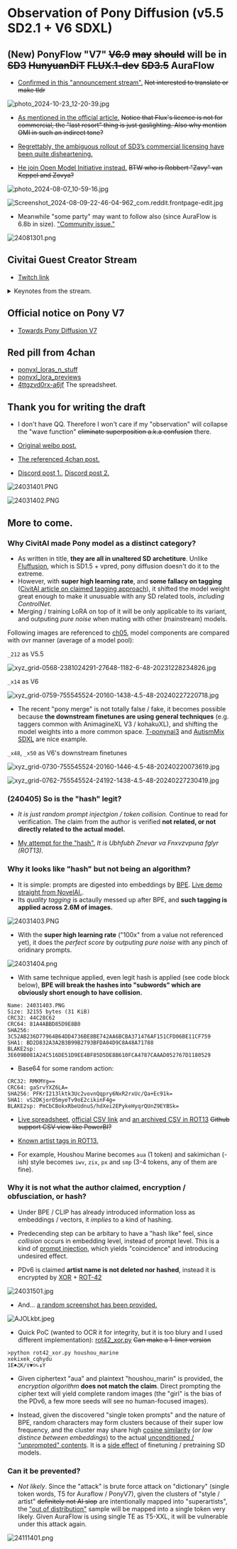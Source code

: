 # Observation of Pony Diffusion (v5.5 SD2.1 + V6 SDXL) #

## (New) PonyFlow "V7" ~~V6.9~~ ~~may~~ ~~should~~ will be in ~~SD3~~ ~~HunyuanDiT~~ ~~FLUX.1-dev~~ ~~SD3.5~~ AuraFlow ##

- [Confirmed in this "announcement stream".](https://www.twitch.tv/videos/2300172892) ~~Not interested to translate or make tldr~~

![photo_2024-10-23_12-20-39.jpg](img/photo_2024-10-23_12-20-39.jpg)

- [As mentioned in the official article.](https://civitai.com/articles/6309) ~~Notice that Flux's licence is not for commercial, the "last resort" thing is just gaslighting. Also why mention OMI in such an indirect tone?~~

- [Regrettably, the ambiguous rollout of SD3’s commercial licensing have been quite disheartening.](https://civitai.com/articles/5671)

- [He join Open Model Initiative instead.](https://www.reddit.com/r/StableDiffusion/comments/1dp2as9/update_and_faq_on_the_open_model_initiative_your/) ~~BTW who is Robbert "Zavy" van Keppel and Zovya?~~

![photo_2024-08-07_10-59-16.jpg](./img/photo_2024-08-07_10-59-16.jpg)

![Screenshot_2024-08-09-22-46-04-962_com.reddit.frontpage-edit.jpg](./img/Screenshot_2024-08-09-22-46-04-962_com.reddit.frontpage-edit.jpg)

- Meanwhile "some party" may want to follow also (since AuraFlow is 6.8b in size). ["Community issue."](https://www.reddit.com/r/StableDiffusion/comments/1eps53t/what_we_should_learn_from_the_flux_release/)

![24081301.png](./img/24081301.png)

## Civitai Guest Creator Stream ##

- [Twitch link](https://m.twitch.tv/videos/2145665383)

<details>
    <summary>Keynotes from the stream.</summary>

刻意不用英文.

```txt
35:00
20 年經驗，不過不是 AIML (household engineer?)
gpt2 時期入坑，當時沒 AIML 背景
已經忘記了 v5.5 是 sd2.1，but I think it is good
繼 wd 後「第二個大 ft，emad 有打聽過」，不過也不懂為何 v6 會火
不會改名
時機問題
(主持要求 layman) 沒想過會被稱為 "底模", 也沒打算 "出位"
知悉幾乎所有 "adapter" 都用不了
"沒有很多 FT 模, 因為既花時間練, 也很容易翻車" (?)
(測試集) 試了 2 星期, 10 次在右, 調參為主, 跟 LoRA 分別頗大
翻車 = 甚麼都見不到
學習率是盲猜的
Full train 為期 3 個月, 撞到比 5.5 好就推出了
Custom build "letsgo" server, "800 big boys GPUs with 80GB of VRAM", 3D print cooling,
15-20 張 3090 都不夠 (downgrade to H800?) 很吃跨 GPU 的通訊
贊助老早就沒了，用戶的錢去了 discord bot，丹爐花了 50-60k (5-6w 刀)，前期 (preprocessing) 用了十幾張消費級 gpu
前期用了八成時間
V4 時收到匿名贊助丹爐
主持問圖庫就「遊花園」(styleGAN...)
聲稱是因為 4chan 而人坑
初頭 (at first) 是刪 artist tag （但談了很久 why it is important）
只是人家不信他刪了
I am in California
53:38 V6 是有秘密 artist list, 然後被人三字經了
不是 hash 啦，是別的手段
v7 想加 style control，暫定是匿名 (3d_55)
63:00 作者兩年前在 NAI 工作，「NAI 也刪了」(v1?)
65:20 「只是改了 preference, 隱藏 X-rated 而已」 (C 站表示支持作者決定)
V6 搬入 C 站前只有 40% 是瑟瑟, 上傳後就多到有點受不了 (極端) , 原本就只是想偏向 "卡通風"
瑟瑟檢測好難, "uncanny"
V7 還會有瑟瑟圖庫
想要 SD3 權重, 但也體諒 SAI 的處境, 能等下去
SD3 的邀請太怪了 (C 站主持: 我也沒)
SAI JP 透露月尾會有 (2405)
打算用 1280x1280 練, 前期在做也差不多, booru tag + NLP 標兩次
有自己練 tagger / classifier 然後再打標 (瑟瑟內容)
81:30 V6 的 2.6M 是從 10M 篩出來的, V7 打算從 30M 篩出 7-10M 圖
圖庫已到 100TB, 車庫架服務器 (server rack in garage)
打標器已經不止一代, 有用上 "錨" (anchor, "left of someone / right of someone")
V7 會標漫畫 (text bubble)
打標器折騰了很久 (最少兩年), 一直有人手比對
88:37 V6 很大程度上都是一人獨力完成, 信任問題
貼士:多記錄,多實驗
要預備燒錢,而且是實體機而非租雲,出外靠朋友
打標的計算量目測 "10 張 4090 跑 1 年"
資料為上 "data is king"
自製工具 (ML engineer / developer), 基建很難
沒企業負擔, 就是因為個人勢才能加瑟瑟
還有精力 / 錢捱到 V7 (SD3), 但科技難以預測
105:52 其實也沒有太多人在意 (爭議)
V7 會先傳 C 站, 仍然是免費
"多幹活" (build things)
```

</details>

## Official notice on Pony V7 ##

- [Towards Pony Diffusion V7](https://civitai.com/articles/5069)

## Red pill from 4chan ##

- [ponyxl_loras_n_stuff](https://rentry.org/ponyxl_loras_n_stuff)
- [ponyxl_lora_previews](https://rentry.org/ponyxl_lora_previews) 
- [4ttgzvd0rx-a6jf](https://lite.framacalc.org/4ttgzvd0rx-a6jf) The spreadsheet.

## Thank you for writing the draft ##

- I don't have QQ. Therefore I won't care if my "observation" will collapse the "wave function" ~~eliminate superposition a.k.a confusion~~ there.

- [Original weibo post.](https://weibo.com/7152334518/O4SGtsI7K)

- [The referenced 4chan post.](https://boards.4chan.org/h/thread/7883612)

- [Discord post 1.](https://discord.com/channels/1077510466470952990/1109884866964754644/1217145257288794163), [Discord post 2.](https://discord.com/channels/930499730843250783/1019446913268973689/1217091897697505310)

![24031401.PNG](./img/24031401.PNG)

![24031402.PNG](./img/24031402.PNG)

## More to come. ##

### Why CivitAI made Pony model as a distinct category? ###

- As written in title, **they are all in unaltered SD archetiture**. Unlike [Fluffusion](https://rentry.co/fluffusion), which is SD1.5 + vpred, pony diffusion doesn't do it to the extreme.
- However, with **super high learning rate**, and **some fallacy on tagging** ([CivitAI article on claimed tagging approach](https://civitai.com/articles/4248)), it shifted the model weight great enough to make it unusuable with any SD related tools, *including ControlNet.*
- Merging / training LoRA on top of it will be only applicable to its variant, and outputing *pure noise* when mating with other (mainstream) models.

Following images are referenced to [ch05](../ch05/README_XL.MDs), model components are compared with ovr manner (average of a model pool):

`_212` as V5.5

![xyz_grid-0568-2381024291-27648-1182-6-48-20231228234826.jpg](../ch05/img/xyz_grid-0568-2381024291-27648-1182-6-48-20231228234826.jpg)

`_x14` as V6

![xyz_grid-0759-755545524-20160-1438-4.5-48-20240227220718.jpg](../ch05/img/x52a/xyz_grid-0759-755545524-20160-1438-4.5-48-20240227220718.jpg)

- The recent "pony merge" is not totally false / fake, it becomes possible because **the downstream finetunes are using general techniques** (e.g. taggers common with AnimagineXL V3 / kohakuXL), and shifting the model weights into a more common space. [T-ponynai3](https://civitai.com/models/317902/t-ponynai3) and [AutismMix SDXL](https://civitai.com/models/288584/autismmix-sdxl) are nice example.

`_x48`, `_x50` as V6's downstream finetunes

![xyz_grid-0730-755545524-20160-1446-4.5-48-20240220073619.jpg](../ch05/img/x49a/xyz_grid-0730-755545524-20160-1446-4.5-48-20240220073619.jpg)

![xyz_grid-0762-755545524-24192-1438-4.5-48-20240227230419.jpg](../ch05/img/x52a/xyz_grid-0762-755545524-24192-1438-4.5-48-20240227230419.jpg)

### (240405) So is the "hash" legit? ### 

- *It is just random prompt injectgion / token collision.* Continue to read for verification. The claim from the author is verified **not related, or not directly related to the actual model.**

- [My attempt for the "hash".](https://www.pixiv.net/en/artworks/117451812) *It is Ubhfubh Znevar va Fnxvzvpuna fglyr (ROT13).*

### Why it looks like "hash" but not being an algorithm? ###

- It is simple: prompts are digested into embeddings by [BPE](https://huggingface.co/learn/nlp-course/chapter6/5). [Live demo straight from NovelAI.](https://novelai.net/tokenizer).
- Its *quality tagging* is actaully messed up after BPE, and **such tagging is applied across 2.6M of images.**

![24031403.PNG](./img/24031403.PNG)

- With the **super high learning rate** ("100x" from a value not referenced yet), it does the *perfect score* by *outputing pure noise* with any pinch of oridinary prompts.

![24031404.png](./img/24031404.png)
  
- With same technique applied, even legit hash is applied (see code block below), **BPE will break the hashes into "subwords" which are obviously short enough to have collision.**

```
Name: 24031403.PNG
Size: 32155 bytes (31 KiB)
CRC32: 44C28C62
CRC64: 81A4ABBD85D9E8B0
SHA256: 3C52AB236D77964B64DD4736BE8BE742AA6BCBA371476AF151CFD06BE11CF759
SHA1: BD2D832A3A2B3B99B2793BFDA04D9C8A48A71788
BLAKE2sp: 3E609B081A24C516DE51D9EE4BF85D5DE8B610FCA4787CAAAD052767D1180529
```

- Base64 for some random action:

```
CRC32: RMKMYg==
CRC64: gaSrvYXZ6LA=
SHA256: PFKrI213lktk3Uc2vovnQqpry6NxR2rxUc/Qa+Ec91k=
SHA1: vS2DKjorO5myeTv9oE2cikinF4g=
BLAKE2sp: PmCbCBokxRbeUdnuS/hdXei2EPykeHyqrQUnZ9EYBSk=
```

- [Live spreadsheet](https://lite.framacalc.org/4ttgzvd0rx-a6jf), [official CSV link](https://lite.framacalc.org/4ttgzvd0rx-a6jf.csv) and [an archived CSV in ROT13](https://github.com/6DammK9/nai-anime-pure-negative-prompt/blob/main/ch02/1710739486.csv) ~~Github support CSV view like PowerBI?~~

- [Known artist tags in ROT13.](./1715210999.txt)

- For example, Houshou Marine becomes `aua` (1 token) and sakimichan (-ish) style becomes `iwv`, `zix`, `px` and `smp` (3-4 tokens, any of them are fine).

### Why it is not what the author claimed, encryption / obfusciation, or hash? ###

- Under BPE / CLIP has already introduced information loss as embeddings / vectors, it *implies* to a kind of hashing.

- Predecending step can be arbitary to have a "hash like" feel, since *collision* occurs in embedding level, instead of prompt level. This is a kind of [prompt injection](https://www.robustintelligence.com/blog-posts/prompt-injection-attack-on-gpt-4), which yields "coincidence" and introducing undesired effect.

- PDv6 is claimed **artist name is not deleted nor hashed**, instead it is encrypted by [XOR](https://en.wikipedia.org/wiki/Exclusive_or) + [ROT-42](https://en.wikipedia.org/wiki/Caesar_cipher)

![24031501.jpg](./img/24031501.jpg)

- And... [a random screenshot has been provided.](https://medium.com/@kristiyan.velkov/meet-devin-the-worlds-first-ai-software-engineer-f0c35f221bdd)

![AJOLkbt.jpeg](https://i.imgur.com/AJOLkbt.jpeg)

- Quick PoC (wanted to OCR it for integrity, but it is too blury and I used different implementation): [rot42_xor.py](./rot42_xor.py) ~~Can make a 1-liner version~~

```log
>python rot42_xor.py houshou_marine  
xekixek_cqhydu
1E♠♫K/♀▼☺∟↨Y
```

- Given ciphertext "aua" and plaintext "houshou_marin" is provided, the *encryption algorithm* **does not match the claim**. Direct prompting the cipher text will yield complete random images (the "girl" is the bias of the PDv6, a few more seeds will see no human-focused images).

- Instead, given the discovered "single token prompts" and the nature of BPE, random characters may form clusters because of their super low frequency, and the cluster may share high [cosine similarity](https://en.wikipedia.org/wiki/Cosine_similarity) (*or low distince between embeddings*) to the actual [unconditioned / "unprompted" contents](https://huggingface.co/docs/diffusers/main/en/api/pipelines/latent_diffusion_uncond). It is a [side effect](https://en.wikipedia.org/wiki/Side_effect) of finetuning / pretraining SD models.

### Can it be prevented? ###

- *Not likely*. Since the "attack" is brute force attack on "dictionary" (single token words, T5 for Auraflow / PonyV7), given the clusters of "style / artist" ~~definitely not AI slop~~ are intentionally mapped into "superartists", the ["out of distribution"](https://paperswithcode.com/task/ood-detection) sample will be mapped into a single token very likely. Given AuraFlow is using single TE as T5-XXL, it will be vulnerable under this attack again.

![24111401.png](./img/24111401.png)